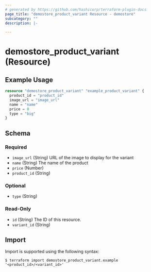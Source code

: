 ```yaml
---
# generated by https://github.com/hashicorp/terraform-plugin-docs
page_title: "demostore_product_variant Resource - demostore"
subcategory: ""
description: |-
  
---
```


# demostore_product_variant (Resource)



## Example Usage

```terraform
resource "demostore_product_variant" "example_product_variant" {
  product_id = "product_id"
  image_url = "image_url"
  name = "name"
  price = 0
  type = "big"
}
```

<!-- schema generated by tfplugindocs -->
## Schema

### Required

- `image_url` (String) URL of the image to display for the variant
- `name` (String) The name of the product
- `price` (Number)
- `product_id` (String)

### Optional

- `type` (String)

### Read-Only

- `id` (String) The ID of this resource.
- `variant_id` (String)

## Import

Import is supported using the following syntax:

```shell
$ terraform import demostore_product_variant.example '<product_id>/<variant_id>'
```
